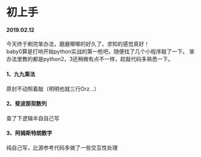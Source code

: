# 初上手
#### 2019.02.12
今天终于刷完笨办法，磨磨唧唧的好久了，求知的感觉真好！<br/>
baby0算是打响开始python实战的第一枪吧，随便找了几个小程序敲了一下。
笨办法里教的都是python2，3还稍微有点不一样，趁敲代码多熟悉一下。
#### 1、九九乘法
原封不动照着敲（明明也就三行Orz...）
#### 2、斐波那契数列
查了下逻辑半自自己写
#### 3、阿姆斯特朗数字
纯自己写，比源参考代码多做了一些交互性处理
